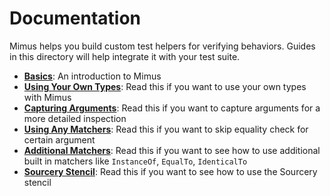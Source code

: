 # Documentation

Mimus helps you build custom test helpers for verifying behaviors. Guides in
this directory will help integrate it with your test suite.

* **[Basics](https://github.com/mimus-swift/Mimus/blob/master/Documentation/Basics.md)**: An introduction to Mimus
* **[Using Your Own Types](https://github.com/mimus-swift/Mimus/blob/master/Documentation/Using%20Your%20Own%20Types.md)**: Read this if you want to use your own types with Mimus
* **[Capturing Arguments](https://github.com/mimus-swift/Mimus/blob/master/Documentation/Capturing%20Arguments.md)**: Read this if you want to capture arguments for a more detailed inspection
* **[Using Any Matchers](https://github.com/mimus-swift/Mimus/blob/master/Documentation/Any%20Matcher.md)**: Read this if you want to skip equality check for certain argument
* **[Additional Matchers](https://github.com/mimus-swift/Mimus/blob/master/Documentation/Additional%20Matchers.md)**: Read this if you want to see how to use additional built in matchers like `InstanceOf`, `EqualTo`, `IdenticalTo`
* **[Sourcery Stencil](https://github.com/mimus-swift/Mimus/blob/master/Documentation/Sourcery%20Stencil.md)**: Read this if you want to see how to use the Sourcery stencil